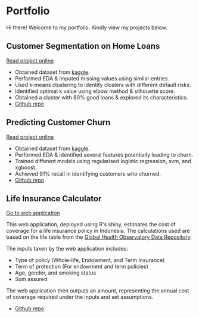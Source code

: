 # Portfolio

Hi there! Welcome to my portfolio. Kindly view my projects below.

## Customer Segmentation on Home Loans
[Read project online](https://nbviewer.jupyter.org/github/Gianatmaja/Customer-Segmentation-on-Home-Loans/blob/main/Customer%20Segmentation%20on%20Home%20Loans.ipynb)
- Obtained dataset from [kaggle](https://www.kaggle.com/gavincanacam/home-loan-predictions).
- Performed EDA & imputed missing values using similar entries.
- Used k-means clustering to identify clusters with different default risks.
- Identified optimal k value using elbow method & silhouette score.
- Obtained a cluster with 80% good loans & explored its characteristics.
- [Github repo](https://github.com/Gianatmaja/Customer-Segmentation-on-Home-Loans)


## Predicting Customer Churn
[Read project online](https://nbviewer.jupyter.org/github/Gianatmaja/Customer-Churn/blob/main/Predicting%20Customer%20Churns%20.ipynb)
- Obtained dataset from [kaggle](https://www.kaggle.com/blastchar/telco-customer-churn).
- Performed EDA & identified several features potentially leading to churn.
- Trained different models using regularised logistic regression, svm, and xgboost.
- Achieved 91% recall in identifying customers who churned.
- [Github repo](https://github.com/Gianatmaja/Customer-Churn)


## Life Insurance Calculator
[Go to web application](https://gian-atmaja.shinyapps.io/LI_Premium/)   

This web application, deployed using R's shiny, estimates the cost of coverage for a life insurance policy in Indonesia.
The calculations used are based on the life table from the [Global Health Observatory Data Repository](https://apps.who.int/gho/data/view.main.60750?lang=en).

The inputs taken by the web application includes:
- Type of policy (Whole-life, Endowment, and Term Insurance)
- Term of protection (For endowment and term policies)
- Age, gender, and smoking status
- Sum assured

The web application then outputs an amount, representing the annual cost of coverage required under the inputs and set assumptions.
- [Github repo](https://github.com/Gianatmaja/Life-Insurance-Premium-Calculator)


